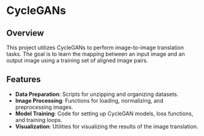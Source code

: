 # CycleGANs

## Overview
This project utilizes CycleGANs to perform image-to-image translation tasks. The goal is to learn the mapping between an input image and an output image using a training set of aligned image pairs.

## Features
- **Data Preparation**: Scripts for unzipping and organizing datasets.
- **Image Processing**: Functions for loading, normalizing, and preprocessing images.
- **Model Training**: Code for setting up CycleGAN models, loss functions, and training loops.
- **Visualization**: Utilities for visualizing the results of the image translation.


